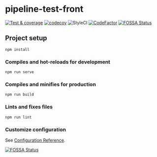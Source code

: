 # pipeline-test-front

[![Test & coverage](https://github.com/GuillermoFarias/pipeline-test-front/actions/workflows/test.yml/badge.svg?branch=master)](https://github.com/GuillermoFarias/pipeline-test-front/actions/workflows/test.yml)
[![codecov](https://codecov.io/gh/GuillermoFarias/pipeline-test-front/branch/master/graph/badge.svg?token=2vBqLMYr09)](https://codecov.io/gh/GuillermoFarias/pipeline-test-front)
![StyleCI](https://github.styleci.io/repos/375837924/shield?branch=master)
[![CodeFactor](https://www.codefactor.io/repository/github/guillermofarias/pipeline-test-front/badge)](https://www.codefactor.io/repository/github/guillermofarias/pipeline-test-front)
[![FOSSA Status](https://app.fossa.com/api/projects/git%2Bgithub.com%2FGuillermoFarias%2Fpipeline-test-front.svg?type=small)](https://app.fossa.com/projects/git%2Bgithub.com%2FGuillermoFarias%2Fpipeline-test-front?ref=badge_small)

## Project setup
```
npm install
```

### Compiles and hot-reloads for development
```
npm run serve
```

### Compiles and minifies for production
```
npm run build
```

### Lints and fixes files
```
npm run lint
```

### Customize configuration
See [Configuration Reference](https://cli.vuejs.org/config/).

[![FOSSA Status](https://app.fossa.com/api/projects/git%2Bgithub.com%2FGuillermoFarias%2Fpipeline-test-front.svg?type=large)](https://app.fossa.com/projects/git%2Bgithub.com%2FGuillermoFarias%2Fpipeline-test-front?ref=badge_large)
